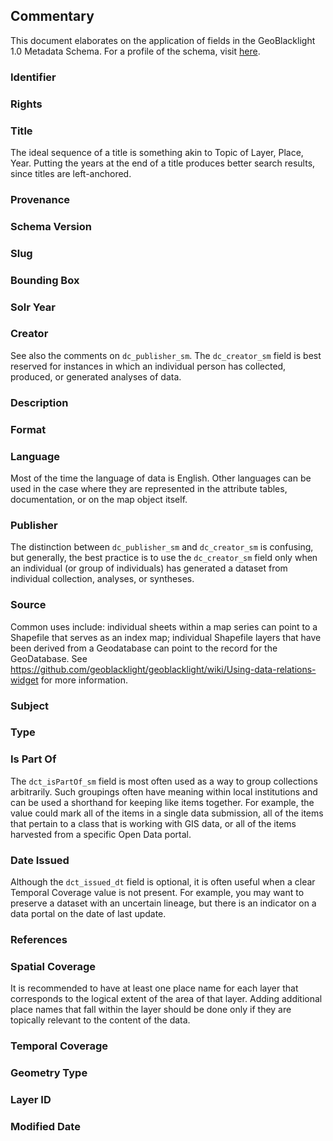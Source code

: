 ## Commentary

This document elaborates on the application of fields in the GeoBlacklight 1.0 Metadata Schema. For a profile of the schema, visit [here](/schema/geoblacklight-schema.md).

### Identifier

### Rights

### Title

The ideal sequence of a title is something akin to Topic of Layer, Place, Year. Putting the years at the end of a title produces better search results, since titles are left-anchored.

### Provenance

### Schema Version

### Slug

### Bounding Box

### Solr Year

### Creator

See also the comments on `dc_publisher_sm`. The `dc_creator_sm` field is best reserved for instances in which an individual person has collected, produced, or generated analyses of data. 

### Description

### Format

### Language

Most of the time the language of data is English. Other languages can be used in the case where they are represented in the attribute tables, documentation, or on the map object itself.

### Publisher

The distinction between `dc_publisher_sm` and `dc_creator_sm` is confusing, but generally, the best practice is to use the `dc_creator_sm` field only when an individual (or group of individuals) has generated a dataset from individual collection, analyses, or syntheses.

### Source

Common uses include: individual sheets within a map series can point to a Shapefile that serves as an index map; individual Shapefile layers that have been derived from a Geodatabase can point to the record for the GeoDatabase. See https://github.com/geoblacklight/geoblacklight/wiki/Using-data-relations-widget for more information.

### Subject

### Type

### Is Part Of

The `dct_isPartOf_sm` field is most often used as a way to group collections arbitrarily. Such groupings often have meaning within local institutions and can be used a shorthand for keeping like items together. For example, the value could mark all of the items in a single data submission, all of the items that pertain to a class that is working with GIS data, or all of the items harvested from a specific Open Data portal.

### Date Issued

Although the `dct_issued_dt` field is optional, it is often useful when a clear Temporal Coverage value is not present. For example, you may want to preserve a dataset with an uncertain lineage, but there is an indicator on a data portal on the date of last update.

### References

### Spatial Coverage

It is recommended to have at least one place name for each layer that corresponds to the logical extent of the area of that layer. Adding additional place names that fall within the layer should be done only if they are topically relevant to the content of the data.

### Temporal Coverage

###  Geometry Type

### Layer ID

### Modified Date

